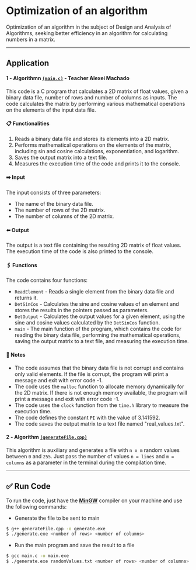 # Optimization of an algorithm
Optimization of an algorithm in the subject of Design and Analysis of Algorithms, seeking better efficiency in an algorithm for calculating numbers in a matrix.

----------------------
## Application

#### 1️ - Algorithmn [`(main.c)`](https://github.com/brunofaria27/optimization-of-an-algorithm/blob/main/main.c) -  Teacher Alexei Machado
This code is a C program that calculates a 2D matrix of float values, given a binary data file, number of rows and number of columns as inputs. The code calculates the matrix by performing various mathematical operations on the elements of the input data file.

#### 📋 Functionalities
1. Reads a binary data file and stores its elements into a 2D matrix.
2. Performs mathematical operations on the elements of the matrix, including sin and cosine calculations, exponentiation, and logarithm.
3. Saves the output matrix into a text file.
4. Measures the execution time of the code and prints it to the console.

#### ➡️ Input
The input consists of three parameters:
- The name of the binary data file.
- The number of rows of the 2D matrix.
- The number of columns of the 2D matrix.

#### ⬅️ Output
The output is a text file containing the resulting 2D matrix of float values. The execution time of the code is also printed to the console.

#### 🖇 Functions
The code contains four functions:

- `ReadElement` - Reads a single element from the binary data file and returns it.
- `DetSinCos` - Calculates the sine and cosine values of an element and stores the results in the pointers passed as parameters.
- `DetOutput` - Calculates the output values for a given element, using the sine and cosine values calculated by the `DetSinCos` function.
- `main` - The main function of the program, which contains the code for reading the binary data file, performing the mathematical operations, saving the output matrix to a text file, and measuring the execution time.

#### 📒 Notes
- The code assumes that the binary data file is not corrupt and contains only valid elements. If the file is corrupt, the program will print a message and exit with error code -1.
- The code uses the `malloc` function to allocate memory dynamically for the 2D matrix. If there is not enough memory available, the program will print a message and exit with error code -1.
- The code uses the `clock` function from the `time.h` library to measure the execution time.
- The code defines the constant `PI` with the value of 3.141592.
- The code saves the output matrix to a text file named "real_values.txt".

#### 2️ - Algorithm [`(generateFile.cpp)`](https://github.com/brunofaria27/optimization-of-an-algorithm/blob/main/generateFile.cpp)
This algorithm is auxiliary and generates a file with `n x m` random values between `0` and `255`. Just pass the number of values `n = lines` and `m = columns` as a parameter in the terminal during the compilation time.

-------------------

## ✅ Run Code
To run the code, just have the [**MinGW**](https://sourceforge.net/projects/mingw/) compiler on your machine and use the following commands:

- Generate the file to be sent to main 
```bash 
$ g++ generateFile.cpp -o generate.exe
$ ./generate.exe <number of rows> <number of columns>
````
- Run the main program and save the result to a file
```bash 
$ gcc main.c -o main.exe
$ ./generate.exe randomValues.txt <number of rows> <number of columns>
````

